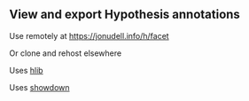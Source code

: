 ## View and export Hypothesis annotations

Use remotely at https://jonudell.info/h/facet

Or clone and rehost elsewhere

Uses [hlib](https://github.com/judell/hlib)

Uses [showdown](https://github.com/showdownjs/showdown)
